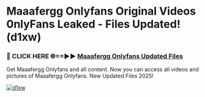 # Maaafergg Onlyfans Original Videos 0nlyFans Leaked - Files Updated! (d1xw)

<h3>🔴 CLICK HERE 🌐==►► <a href="https://tinyurl.com/ehrbuxhb" rel="nofollow">Maaafergg Onlyfans Updated Files</a></h3>

Get Maaafergg Onlyfans and all content. Now you can access all videos and pictures of Maaafergg Onlyfans. New Updated Files 2025!

[![d1xw](https://i.imgur.com/lVYEuWS.gif)](https://tinyurl.com/ehrbuxhb)
